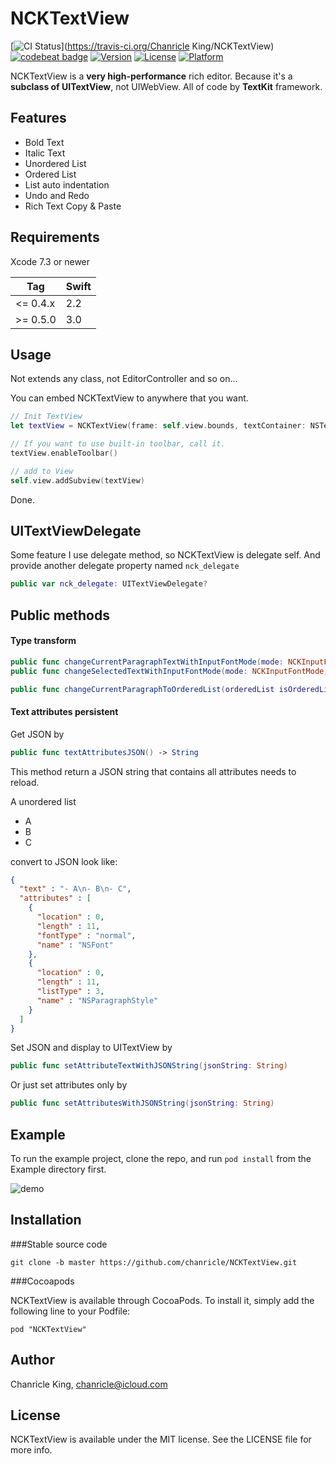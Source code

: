 # NCKTextView

[![CI Status](https://travis-ci.org/chanricle/NCKTextView.svg?branch=master)](https://travis-ci.org/Chanricle King/NCKTextView)
[![codebeat badge](https://codebeat.co/badges/2889cc4f-85ed-4c14-b761-943a5bce2f8e)](https://codebeat.co/projects/github-com-chanricle-ncktextview)
[![Version](https://img.shields.io/cocoapods/v/NCKTextView.svg?style=flat)](http://cocoapods.org/pods/NCKTextView)
[![License](https://img.shields.io/cocoapods/l/NCKTextView.svg?style=flat)](http://cocoapods.org/pods/NCKTextView)
[![Platform](https://img.shields.io/badge/platform-iOS%209%2B-green.svg)](http://cocoapods.org/pods/NCKTextView)

NCKTextView is a **very high-performance** rich editor. Because it's a **subclass of UITextView**, not UIWebView. All of code by **TextKit** framework.

## Features

* Bold Text
* Italic Text
* Unordered List
* Ordered List
* List auto indentation
* Undo and Redo
* Rich Text Copy & Paste

## Requirements

Xcode 7.3 or newer

Tag       | Swift
--------  | -----
<= 0.4.x  | 2.2
>= 0.5.0  | 3.0

## Usage
Not extends any class, not EditorController and so on...

You can embed NCKTextView to anywhere that you want.

```swift
// Init TextView
let textView = NCKTextView(frame: self.view.bounds, textContainer: NSTextContainer())

// If you want to use built-in toolbar, call it.
textView.enableToolbar()

// add to View
self.view.addSubview(textView)
```

Done.

## UITextViewDelegate

Some feature I use delegate method, so NCKTextView is delegate self. And provide another delegate property named `nck_delegate`

```swift
public var nck_delegate: UITextViewDelegate?
```

## Public methods
#### Type transform

```swift
public func changeCurrentParagraphTextWithInputFontMode(mode: NCKInputFontMode)
public func changeSelectedTextWithInputFontMode(mode: NCKInputFontMode)

public func changeCurrentParagraphToOrderedList(orderedList isOrderedList: Bool, listPrefix: String)
```

#### Text attributes persistent

Get JSON by
```swift
public func textAttributesJSON() -> String
```

This method return a JSON string that contains all attributes needs to reload.

A unordered list 
- A
- B
- C

convert to JSON look like:

```json
{
  "text" : "- A\n- B\n- C",
  "attributes" : [
    {
      "location" : 0,
      "length" : 11,
      "fontType" : "normal",
      "name" : "NSFont"
    },
    {
      "location" : 0,
      "length" : 11,
      "listType" : 3,
      "name" : "NSParagraphStyle"
    }
  ]
}
```

Set JSON and display to UITextView by
```swift
public func setAttributeTextWithJSONString(jsonString: String)
```

Or just set attributes only by
```swift
public func setAttributesWithJSONString(jsonString: String)
```

## Example

To run the example project, clone the repo, and run `pod install` from the Example directory first.

![demo](https://github.com/chanricle/CKTextView/blob/develop/demo.gif?raw=true)

## Installation

###Stable source code

```
git clone -b master https://github.com/chanricle/NCKTextView.git
```

###Cocoapods

NCKTextView is available through CocoaPods. To install it, simply add the following line to your Podfile:

```
pod "NCKTextView"
```

## Author

Chanricle King, chanricle@icloud.com

## License

NCKTextView is available under the MIT license. See the LICENSE file for more info.
